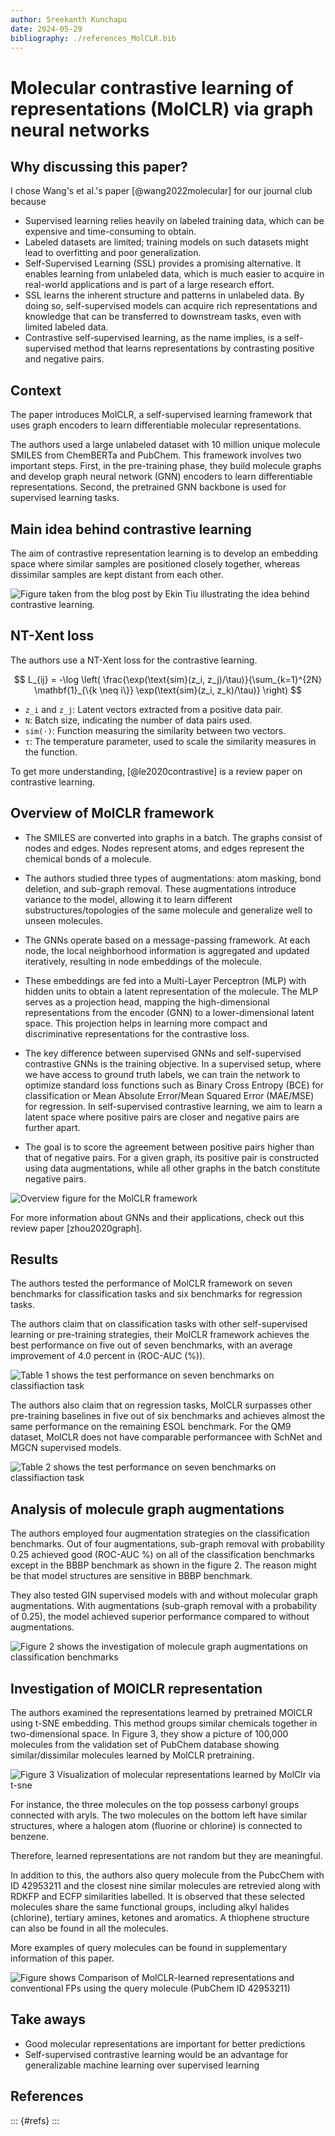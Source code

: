 ```yaml
---
author: Sreekanth Kunchapu
date: 2024-05-29
bibliography: ./references_MolCLR.bib
---
```


# Molecular contrastive learning of representations (MolCLR) via graph neural networks

## Why discussing this paper? 

I chose Wang's et al.'s paper [@wang2022molecular] for our journal club because

- Supervised learning relies heavily on labeled training data, which can be expensive and time-consuming to obtain.
- Labeled datasets are limited; training models on such datasets might lead to overfitting and poor generalization.
- Self-Supervised Learning (SSL) provides a promising alternative. It enables learning from unlabeled data, which is much easier to acquire in real-world applications and is part of a large research effort.
- SSL learns the inherent structure and patterns in unlabeled data. By doing so, self-supervised models can acquire rich representations and knowledge that can be transferred to downstream tasks, even with limited labeled data.
- Contrastive self-supervised learning, as the name implies, is a self-supervised method that learns representations by contrasting positive and negative pairs.

## Context

The paper introduces MolCLR, a self-supervised learning framework that uses graph encoders to learn differentiable molecular representations.

The authors used a large unlabeled dataset with 10 million unique molecule SMILES from ChemBERTa and PubChem. This framework involves two important steps. First, in the pre-training phase, they build molecule graphs and develop graph neural network (GNN) encoders to learn differentiable representations. Second, the pretrained GNN backbone is used for supervised learning tasks.

## Main idea behind contrastive learning
The aim of contrastive representation learning is to develop an embedding space where similar samples are positioned closely together, whereas dissimilar samples are kept distant from each other.

![Figure taken from the blog post by Ekin Tiu illustrating the idea behind contrastive learning.](MolCLR_2024_images/Constrative_learning.png)

## NT-Xent loss

The authors use a NT-Xent loss for the contrastive learning.

$$
L_{ij} = -\log \left( \frac{\exp(\text{sim}(z_i, z_j)/\tau)}{\sum_{k=1}^{2N} \mathbf{1}_{\{k \neq i\}} \exp(\text{sim}(z_i, z_k)/\tau)} \right)
$$

- `z_i` and `z_j`: Latent vectors extracted from a positive data pair.
- `N`: Batch size, indicating the number of data pairs used.
- `sim(⋅)`: Function measuring the similarity between two vectors.
- `τ`: The temperature parameter, used to scale the similarity measures in the function.

To get more understanding, [@le2020contrastive] is a review paper on contrastive learning.

## Overview of MolCLR framework

- The SMILES are converted into graphs in a batch. The graphs consist of nodes and edges. Nodes represent atoms, and edges represent the chemical bonds of a molecule.

- The authors studied three types of augmentations: atom masking, bond deletion, and sub-graph removal. These augmentations introduce variance to the model, allowing it to learn different substructures/topologies of the same molecule and generalize well to unseen molecules.

- The GNNs operate based on a message-passing framework. At each node, the local neighborhood information is aggregated and updated iteratively, resulting in node embeddings of the molecule.

- These embeddings are fed into a Multi-Layer Perceptron (MLP) with hidden units to obtain a latent representation of the molecule. The MLP serves as a projection head, mapping the high-dimensional representations from the encoder (GNN) to a lower-dimensional latent space. This projection helps in learning more compact and discriminative representations for the contrastive loss.

- The key difference between supervised GNNs and self-supervised contrastive GNNs is the training objective. In a supervised setup, where we have access to ground truth labels, we can train the network to optimize standard loss functions such as Binary Cross Entropy (BCE) for classification or Mean Absolute Error/Mean Squared Error (MAE/MSE) for regression. In self-supervised contrastive learning, we aim to learn a latent space where positive pairs are closer and negative pairs are further apart.

- The goal is to score the agreement between positive pairs higher than that of negative pairs. For a given graph, its positive pair is constructed using data augmentations, while all other graphs in the batch constitute negative pairs.

![Overview figure for the MolCLR framework](MolCLR_2024_images/Overview_figure_MolCLR.png)

For more information about GNNs and their applications, check out this review paper [zhou2020graph].

## Results
The authors tested the performance of MolCLR framework on seven benchmarks for classification tasks and six benchmarks for regression tasks.

The authors claim that on classification tasks with other self-supervised learning or pre-training strategies, their MolCLR framework achieves the best performance on five out of seven benchmarks, with an average improvement of 4.0 percent in (ROC-AUC (%)).

![Table 1 shows the test performance on seven benchmarks on classifiaction task](MolCLR_2024_images/classifion_benchmark.png) 

The authors also claim that on regression tasks, MolCLR surpasses other pre-training baselines in five out of six benchmarks and achieves almost the same performance on the remaining ESOL benchmark. For the QM9 dataset, MolCLR does not have comparable performancee with SchNet and MGCN supervised models.

![Table 2 shows the test performance on seven benchmarks on classifiaction task](MolCLR_2024_images/regression_benchmark.png)

## Analysis of molecule graph augmentations
The authors employed four augmentation strategies on the classification benchmarks. Out of four augmentations, sub-graph removal with probability 0.25 achieved good (ROC-AUC %) on all of the classification benchmarks except in the BBBP benchmark as shown in the figure 2.
The reason might be that model structures are sensitive in BBBP benchmark.

They also tested GIN supervised models with and without molecular graph augmentations. With augmentations (sub-graph removal with a probability of 0.25), the model achieved superior performance compared to without augmentations.

![Figure 2 shows the investigation of molecule graph augmentations on classification benchmarks](MolCLR_2024_images/Augmentation_analysis.png)

## Investigation of MOlCLR representation
The authors examined the representations learned by pretrained MOlCLR using t-SNE embedding. This method groups similar chemicals together in two-dimensional space. In Figure 3, they show a picture of 100,000 molecules from the validation set of PubChem database showing similar/dissimilar molecules learned by MolCLR pretraining. 

![Figure 3 Visualization of molecular representations learned by MolClr via t-sne](MolCLR_2024_images/T-SNE_visualization.png)

For instance, the three molecules on the top possess carbonyl groups connected with aryls. The two molecules on the bottom left have similar structures, where a halogen atom (fluorine or chlorine) is connected to benzene.

Therefore, learned representations are not random but they are meaningful.

In addition to this, the authors also query molecule from the PubcChem with ID 42953211 and the closest nine similar molecules are retrevied along with RDKFP and ECFP similarities labelled. It is observed that these selected molecules share the same functional groups, including alkyl halides (chlorine), tertiary amines, ketones and aromatics. A thiophene structure can also be found in all the molecules.

More examples of query molecules can be found in supplementary information of this paper.

![Figure shows Comparison of MolCLR-learned representations and conventional FPs using the query molecule (PubChem ID 42953211)](MolCLR_2024_images/Query_molecule.png)

## Take aways 

- Good molecular representations are important for better predictions
- Self-supervised contrastive learning would be an advantage for generalizable machine learning over supervised learning

## References

::: {#refs}
:::